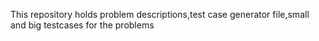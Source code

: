 This repository holds problem descriptions,test case generator file,small and big testcases for the problems
